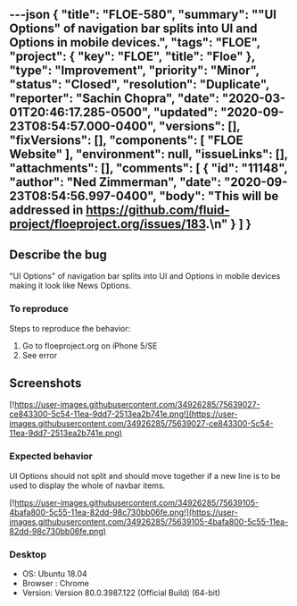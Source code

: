 ---json
{
  "title": "FLOE-580",
  "summary": "\"UI Options\" of navigation bar splits into UI and Options in mobile devices.",
  "tags": "FLOE",
  "project": {
    "key": "FLOE",
    "title": "Floe"
  },
  "type": "Improvement",
  "priority": "Minor",
  "status": "Closed",
  "resolution": "Duplicate",
  "reporter": "Sachin Chopra",
  "date": "2020-03-01T20:46:17.285-0500",
  "updated": "2020-09-23T08:54:57.000-0400",
  "versions": [],
  "fixVersions": [],
  "components": [
    "FLOE Website"
  ],
  "environment": null,
  "issueLinks": [],
  "attachments": [],
  "comments": [
    {
      "id": "11148",
      "author": "Ned Zimmerman",
      "date": "2020-09-23T08:54:56.997-0400",
      "body": "This will be addressed in <https://github.com/fluid-project/floeproject.org/issues/183>.\n"
    }
  ]
}
---
## Describe the bug

"UI Options" of navigation bar splits into UI and Options in mobile devices making it look like News Options.

### To reproduce

Steps to reproduce the behavior:

1. Go to floeproject.org on iPhone 5/SE
2. See error

## Screenshots

<!-- media: external https://user-images.githubusercontent.com/34926285/75639027-ce843300-5c54-11ea-9dd7-2513ea2b741e.png -->

[!https://user-images.githubusercontent.com/34926285/75639027-ce843300-5c54-11ea-9dd7-2513ea2b741e.png!](https://user-images.githubusercontent.com/34926285/75639027-ce843300-5c54-11ea-9dd7-2513ea2b741e.png)

### Expected behavior

UI Options should not split and should move together if a new line is to be used to display the whole of navbar items.

<!-- media: external https://user-images.githubusercontent.com/34926285/75639105-4bafa800-5c55-11ea-82dd-98c730bb06fe.png -->

[!https://user-images.githubusercontent.com/34926285/75639105-4bafa800-5c55-11ea-82dd-98c730bb06fe.png!](https://user-images.githubusercontent.com/34926285/75639105-4bafa800-5c55-11ea-82dd-98c730bb06fe.png)

### Desktop

* OS: Ubuntu 18.04
* Browser : Chrome
* Version: Version 80.0.3987.122 (Official Build) (64-bit)

        